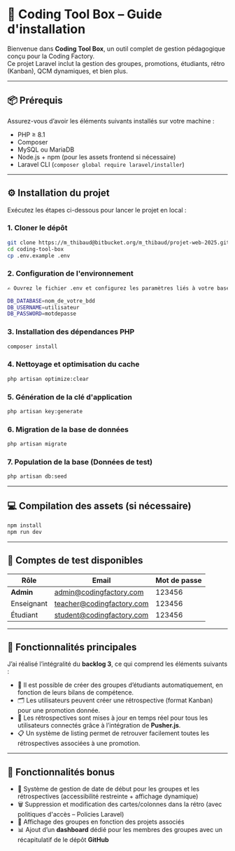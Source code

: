 # 🚀 Coding Tool Box – Guide d'installation

Bienvenue dans **Coding Tool Box**, un outil complet de gestion pédagogique conçu pour la Coding Factory.  
Ce projet Laravel inclut la gestion des groupes, promotions, étudiants, rétro (Kanban), QCM  dynamiques, et bien plus.

---

## 📦 Prérequis

Assurez-vous d’avoir les éléments suivants installés sur votre machine :

- PHP ≥ 8.1
- Composer
- MySQL ou MariaDB
- Node.js + npm (pour les assets frontend si nécessaire)
- Laravel CLI (`composer global require laravel/installer`)

---

## ⚙️ Installation du projet

Exécutez les étapes ci-dessous pour lancer le projet en local :

### 1. Cloner le dépôt

```bash
git clone https://m_thibaud@bitbucket.org/m_thibaud/projet-web-2025.git
cd coding-tool-box
cp .env.example .env
```

### 2. Configuration de l'environnement

```bash
✍️ Ouvrez le fichier .env et configurez les paramètres liés à votre base de données :

DB_DATABASE=nom_de_votre_bdd
DB_USERNAME=utilisateur
DB_PASSWORD=motdepasse
```

### 3. Installation des dépendances PHP

```bash
composer install
```

### 4. Nettoyage et optimisation du cache

```bash
php artisan optimize:clear
```

### 5. Génération de la clé d'application

```bash
php artisan key:generate
```

### 6. Migration de la base de données

```bash
php artisan migrate
```

### 7. Population de la base (Données de test)

```bash
php artisan db:seed
```

---

## 💻 Compilation des assets (si nécessaire)

```bash
npm install
npm run dev
```

---

## 👤 Comptes de test disponibles

| Rôle       | Email                         | Mot de passe |
|------------|-------------------------------|--------------|
| **Admin**  | admin@codingfactory.com       | 123456       |
| Enseignant | teacher@codingfactory.com     | 123456       |
| Étudiant   | student@codingfactory.com     | 123456       |

---

## 🚧 Fonctionnalités principales

J’ai réalisé l’intégralité du **backlog 3**, ce qui comprend les éléments suivants :

- 👥 Il est possible de créer des groupes d’étudiants automatiquement, en fonction de leurs bilans de compétence.
- 🗂️ Les utilisateurs peuvent créer une rétrospective (format Kanban) pour une promotion donnée.
- 🔄 Les rétrospectives sont mises à jour en temps réel pour tous les utilisateurs connectés grâce à l’intégration de **Pusher.js**.
- 📋 Un système de listing permet de retrouver facilement toutes les rétrospectives associées à une promotion.

---

## 🎁 Fonctionnalités bonus

- 📆 Système de gestion de date de début pour les groupes et les rétrospectives (accessibilité restreinte + affichage dynamique)
- 🗑️ Suppression et modification des cartes/colonnes dans la rétro (avec politiques d'accès – Policies Laravel)
- 👥 Affichage des groupes en fonction des projets associés
- 📊 Ajout d’un **dashboard** dédié pour les membres des groupes avec un récapitulatif de le dépôt **GitHub**





